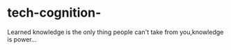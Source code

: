 # tech-cognition-
Learned knowledge is the only thing people can't take from you,knowledge is power...
